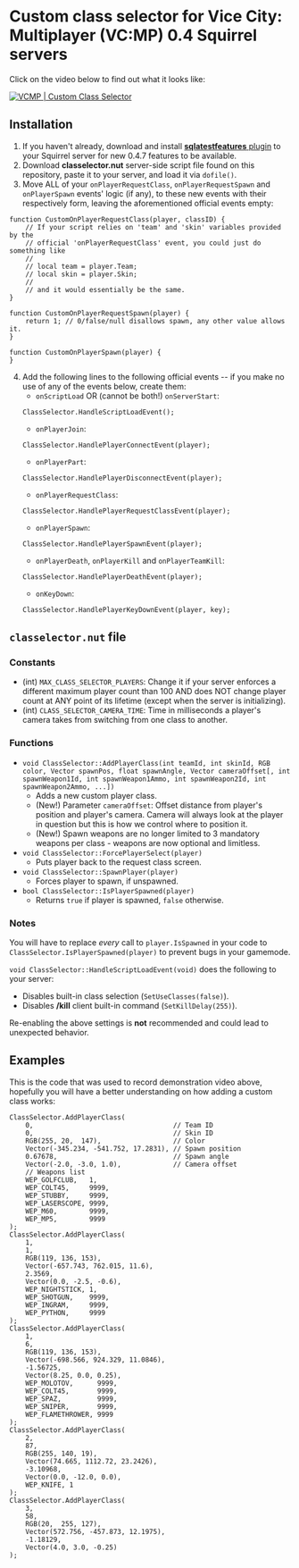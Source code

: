 # Custom class selector for Vice City: Multiplayer (VC:MP) 0.4 Squirrel servers

Click on the video below to find out what it looks like:

[![VCMP | Custom Class Selector](https://img.youtube.com/vi/w29XKjFQd10/0.jpg)](https://www.youtube.com/watch?v=w29XKjFQd10)

## Installation
1. If you haven't already, download and install
[**sqlatestfeatures** plugin](https://github.com/sfwidde/vcmp-latest-features-for-squirrel/releases/latest)
to your Squirrel server for new 0.4.7 features to be available.
2. Download **classelector.nut** server-side script file found on this
repository, paste it to your server, and load it via `dofile()`.
3. Move ALL of your `onPlayerRequestClass`, `onPlayerRequestSpawn` and
`onPlayerSpawn` events' logic (if any), to these new events with their
respectively form, leaving the aforementioned official events empty:
```
function CustomOnPlayerRequestClass(player, classID) {
	// If your script relies on 'team' and 'skin' variables provided by the
	// official 'onPlayerRequestClass' event, you could just do something like
	//
	// local team = player.Team;
	// local skin = player.Skin;
	//
	// and it would essentially be the same.
}
```
```
function CustomOnPlayerRequestSpawn(player) {
	return 1; // 0/false/null disallows spawn, any other value allows it.
}
```
```
function CustomOnPlayerSpawn(player) {
}
```
4. Add the following lines to the following official events -- if you make no
use of any of the events below, create them:
	- `onScriptLoad` OR (cannot be both!) `onServerStart`:
	```
	ClassSelector.HandleScriptLoadEvent();
	```
	- `onPlayerJoin`:
	```
	ClassSelector.HandlePlayerConnectEvent(player);
	```
	- `onPlayerPart`:
	```
	ClassSelector.HandlePlayerDisconnectEvent(player);
	```
	- `onPlayerRequestClass`:
	```
	ClassSelector.HandlePlayerRequestClassEvent(player);
	```
	- `onPlayerSpawn`:
	```
	ClassSelector.HandlePlayerSpawnEvent(player);
	```
	- `onPlayerDeath`, `onPlayerKill` and `onPlayerTeamKill`:
	```
	ClassSelector.HandlePlayerDeathEvent(player);
	```
	- `onKeyDown`:
	```
	ClassSelector.HandlePlayerKeyDownEvent(player, key);
	```

## `classelector.nut` file
### Constants
- (int) `MAX_CLASS_SELECTOR_PLAYERS`: Change it if your server enforces a
different maximum player count than 100 AND does NOT change player count at ANY
point of its lifetime (except when the server is initializing).
- (int) `CLASS_SELECTOR_CAMERA_TIME`: Time in milliseconds a player's camera
takes from switching from one class to another.

### Functions
- `void ClassSelector::AddPlayerClass(int teamId, int skinId, RGB color,
Vector spawnPos, float spawnAngle, Vector cameraOffset[, int spawnWeapon1Id,
int spawnWeapon1Ammo, int spawnWeapon2Id, int spawnWeapon2Ammo, ...])`
	- Adds a new custom player class.
	- (New!) Parameter `cameraOffset`: Offset distance from player's position
	and player's camera. Camera will always look at the player in question but
	this is how we control where to position it.
	- (New!) Spawn weapons are no longer limited to 3 mandatory weapons per
	class - weapons are now optional and limitless.
- `void ClassSelector::ForcePlayerSelect(player)`
	- Puts player back to the request class screen.
- `void ClassSelector::SpawnPlayer(player)`
	- Forces player to spawn, if unspawned.
- `bool ClassSelector::IsPlayerSpawned(player)`
	- Returns `true` if player is spawned, `false` otherwise.

### Notes
You will have to replace *every* call to `player.IsSpawned` in your code to
`ClassSelector.IsPlayerSpawned(player)` to prevent bugs in your gamemode.

`void ClassSelector::HandleScriptLoadEvent(void)` does the following to your
server:
- Disables built-in class selection (`SetUseClasses(false)`).
- Disables **/kill** client built-in command (`SetKillDelay(255)`).

Re-enabling the above settings is **not** recommended and could lead to
unexpected behavior.

## Examples
This is the code that was used to record demonstration video above, hopefully
you will have a better understanding on how adding a custom class works:
```
ClassSelector.AddPlayerClass(
	0,                                   // Team ID
	0,                                   // Skin ID
	RGB(255, 20,  147),                  // Color
	Vector(-345.234, -541.752, 17.2831), // Spawn position
	0.67678,                             // Spawn angle
	Vector(-2.0, -3.0, 1.0),             // Camera offset
	// Weapons list
	WEP_GOLFCLUB,   1,
	WEP_COLT45,     9999,
	WEP_STUBBY,     9999,
	WEP_LASERSCOPE, 9999,
	WEP_M60,        9999,
	WEP_MP5,        9999
);
ClassSelector.AddPlayerClass(
	1,
	1,
	RGB(119, 136, 153),
	Vector(-657.743, 762.015, 11.6),
	2.3569,
	Vector(0.0, -2.5, -0.6),
	WEP_NIGHTSTICK, 1,
	WEP_SHOTGUN,    9999,
	WEP_INGRAM,     9999,
	WEP_PYTHON,     9999
);
ClassSelector.AddPlayerClass(
	1,
	6,
	RGB(119, 136, 153),
	Vector(-698.566, 924.329, 11.0846),
	-1.56725,
	Vector(8.25, 0.0, 0.25),
	WEP_MOLOTOV,      9999,
	WEP_COLT45,       9999,
	WEP_SPAZ,         9999,
	WEP_SNIPER,       9999,
	WEP_FLAMETHROWER, 9999
);
ClassSelector.AddPlayerClass(
	2,
	87,
	RGB(255, 140, 19),
	Vector(74.665, 1112.72, 23.2426),
	-3.10968,
	Vector(0.0, -12.0, 0.0),
	WEP_KNIFE, 1
);
ClassSelector.AddPlayerClass(
	3,
	58,
	RGB(20,  255, 127),
	Vector(572.756, -457.873, 12.1975),
	-1.18129,
	Vector(4.0, 3.0, -0.25)
);
```